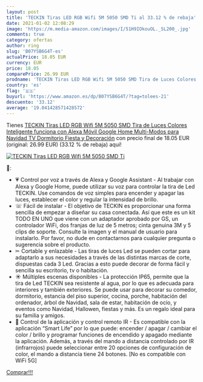 ```yaml
---
layout: post
title: 'TECKIN Tiras LED RGB Wifi 5M 5050 SMD Ti al 33.12 % de rebaja'
date: 2021-01-02 12:08:29
image: 'https://m.media-amazon.com/images/I/51H9IOkouOL._SL200_.jpg'
comments: true
category: ofertas
author: ring
slug: 'B07YSB6G4T-es'
actualPrice: 18.05 EUR
currency: EUR
price: 18.05
comparePrice: 26.99 EUR
prodname: 'TECKIN Tiras LED RGB Wifi 5M 5050 SMD Tira de Luces Colores Inteligente funciona con Alexa Móvil Google Home Multi-Modos para Navidad TV Dormitorio Fiesta y Decoración'
country: 'es'
flag: '🇪🇸'
buyurl: 'https://www.amazon.es/dp/B07YSB6G4T/?tag=tolees-21'
descuento: '33.12'
average: '19.041428571428572'
---
```


Tienes [TECKIN Tiras LED RGB Wifi 5M 5050 SMD Tira de Luces Colores Inteligente funciona con Alexa Móvil Google Home Multi-Modos para Navidad TV Dormitorio Fiesta y Decoración](https://www.amazon.es/dp/B07YSB6G4T/?tag=tolees-21) con precio final de  18.05 EUR (original: 26.99 EUR) (33.12 %  de rebaja) aqui!

[![TECKIN Tiras LED RGB Wifi 5M 5050 SMD Ti](https://m.media-amazon.com/images/I/51H9IOkouOL._SL200_.jpg)](https://www.amazon.es/dp/B07YSB6G4T/?tag=tolees-21)

🔎:

- 💗 Control por voz a través de Alexa y Google Assistant - Al trabajar con Alexa y Google Home, puede utilizar su voz para controlar la tira de Led TECKIN. Use comandos de voz simples para encender y apagar las luces, establecer el color y regular la intensidad de brillo.
- ☏ Fácil de instalar - El objetivo de TECKIN es proporcionar una forma sencilla de empezar a diseñar su casa conectada. Así que este es un kit TODO EN UNO que viene con un adaptador aprobado por GS, un controlador WiFi, dos franjas de luz de 5 metros; cinta genuina 3M y 5 clips de soporte. Consulte la imagen y el manual de usuario para instalarlo. Por favor, no dude en contactarnos para cualquier pregunta o sugerencia sobre el producto.
- ✂ Cortable y enlazable - Las tiras de luces Led se pueden cortar para adaptarlo a sus necesidades a través de las distintas marcas de corte, dispuestas cada 3 Led. Gracias a esto puede decorar de forma fácil y sencilla su escritorio, tv o habitación.
- ☀ Múltiples escenas disponibles - La protección IP65, permite que la tira de Led TECKIN sea resistente al agua, por lo que es adecuada para interiores y también exteriores. Se puede usar para decorar su comedor, dormitorio, estancia del piso superior, cocina, porche, habitación del ordenador, árbol de Navidad, sala de estar, habitación de ocio, y eventos como Navidad, Hallowen, fiestas y más. Es un regalo ideal para su familia y amigos.
- 🎁 Control de la aplicación y control remoto IR - Es compatible con la aplicación “Smart Life” por lo que puede: encender / apagar / cambiar el color / brillo y programar funciones de encendido y apagado mediante la aplicación. Además, a través del mando a distancia controlado por IR (infrarrojos) puede seleccionar entre 20 opciones de configuración de color, el mando a distancia tiene 24 botones. [No es compatible con WiFi 5G]

[Comprar!!!](https://www.amazon.es/dp/B07YSB6G4T/?tag=tolees-21)
